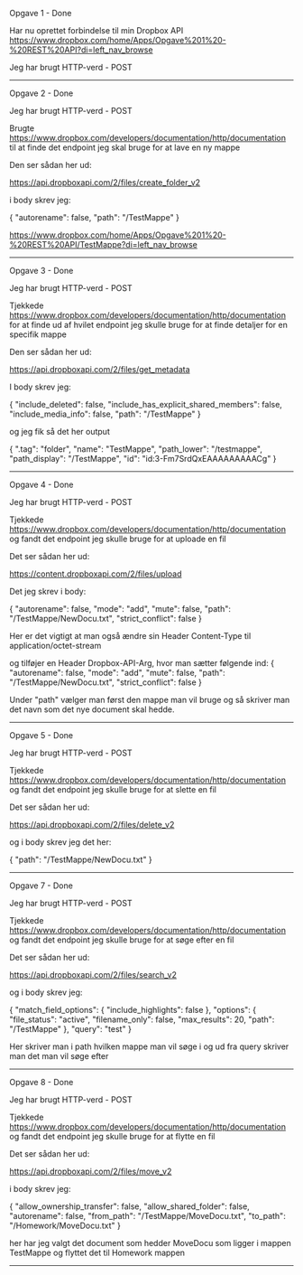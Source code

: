 Opgave 1 - Done

Har nu oprettet forbindelse til min Dropbox API
https://www.dropbox.com/home/Apps/Opgave%201%20-%20REST%20API?di=left_nav_browse

Jeg har brugt HTTP-verd - POST

------

Opgave 2 - Done

Jeg har brugt HTTP-verd - POST

Brugte https://www.dropbox.com/developers/documentation/http/documentation til at finde det endpoint jeg skal bruge for at lave en ny mappe

Den ser sådan her ud: 

https://api.dropboxapi.com/2/files/create_folder_v2

i body skrev jeg:

{
    "autorename": false,
    "path": "/TestMappe"
}

https://www.dropbox.com/home/Apps/Opgave%201%20-%20REST%20API/TestMappe?di=left_nav_browse

------

Opgave 3 - Done

Jeg har brugt HTTP-verd - POST

Tjekkede https://www.dropbox.com/developers/documentation/http/documentation for at finde ud af hvilet endpoint jeg skulle bruge for at finde detaljer for en specifik mappe

Den ser sådan her ud: 

https://api.dropboxapi.com/2/files/get_metadata

I body skrev jeg:

{
    "include_deleted": false,
    "include_has_explicit_shared_members": false,
    "include_media_info": false,
    "path": "/TestMappe"
}

og jeg fik så det her output 

{
    ".tag": "folder",
    "name": "TestMappe",
    "path_lower": "/testmappe",
    "path_display": "/TestMappe",
    "id": "id:3-Fm7SrdQxEAAAAAAAAACg"
}

------

Opgave 4 - Done

Jeg har brugt HTTP-verd - POST

Tjekkede https://www.dropbox.com/developers/documentation/http/documentation og fandt det endpoint jeg skulle bruge for at uploade en fil

Det ser sådan her ud: 

https://content.dropboxapi.com/2/files/upload

Det jeg skrev i body:

{
    "autorename": false,
    "mode": "add",
    "mute": false,
    "path": "/TestMappe/NewDocu.txt",
    "strict_conflict": false
}

Her er det vigtigt at man også ændre sin Header Content-Type til application/octet-stream 

og tilføjer en Header Dropbox-API-Arg, hvor man sætter følgende ind:
 { "autorename": false, "mode": "add", "mute": false, "path": "/TestMappe/NewDocu.txt", "strict_conflict": false }

 Under "path" vælger man først den mappe man vil bruge og så skriver man det navn som det nye document skal hedde.

 ------

 Opgave 5 - Done
 
 Jeg har brugt HTTP-verd - POST

 Tjekkede https://www.dropbox.com/developers/documentation/http/documentation og fandt det endpoint jeg skulle bruge for at slette en fil

 Det ser sådan her ud:

 https://api.dropboxapi.com/2/files/delete_v2

 og i body skrev jeg det her:

 {
    "path": "/TestMappe/NewDocu.txt"
}

------

Opgave 7 - Done

Jeg har brugt HTTP-verd - POST

Tjekkede https://www.dropbox.com/developers/documentation/http/documentation og fandt det endpoint jeg skulle bruge for at søge efter en fil

Det ser sådan her ud:

https://api.dropboxapi.com/2/files/search_v2

og i body skrev jeg:

{
    "match_field_options": {
        "include_highlights": false
    },
    "options": {
        "file_status": "active",
        "filename_only": false,
        "max_results": 20,
        "path": "/TestMappe"
    },
    "query": "test"
}

Her skriver man i path hvilken mappe man vil søge i og ud fra query skriver man det man vil søge efter 

------

Opgave 8 - Done

Jeg har brugt HTTP-verd - POST

Tjekkede https://www.dropbox.com/developers/documentation/http/documentation og fandt det endpoint jeg skulle bruge for at flytte en fil

Det ser sådan her ud:

https://api.dropboxapi.com/2/files/move_v2

i body skrev jeg: 

{
    "allow_ownership_transfer": false,
    "allow_shared_folder": false,
    "autorename": false,
    "from_path": "/TestMappe/MoveDocu.txt",
    "to_path": "/Homework/MoveDocu.txt"
}

her har jeg valgt det document som hedder MoveDocu som ligger i mappen TestMappe og flyttet det til Homework mappen

------


